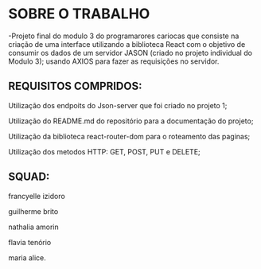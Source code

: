 # SOBRE O TRABALHO 

-Projeto final do modulo 3 do programarores cariocas que consiste na criação de uma interface utilizando a biblioteca React com o objetivo de consumir os dados de um servidor JASON (criado no projeto individual do Modulo 3); usando AXIOS para fazer as requisições no servidor.
 
 
 
 
 
## REQUISITOS COMPRIDOS:
 
Utilização dos endpoits do Json-server que foi criado no projeto 1;

Utilização do README.md do repositório para a documentação do projeto;

Utilização da biblioteca react-router-dom para o roteamento das paginas;

Utilização dos metodos HTTP: GET, POST, PUT e DELETE;




## SQUAD:

francyelle izidoro 

guilherme brito

nathalia amorin

flavia tenório

maria alice.



